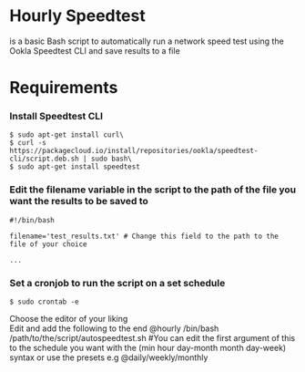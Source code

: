 # Hourly Speedtest
is a basic Bash script to automatically run a network speed test using the Ookla Speedtest CLI and save results to a file

# Requirements
### Install Speedtest CLI
    $ sudo apt-get install curl\
    $ curl -s https://packagecloud.io/install/repositories/ookla/speedtest-cli/script.deb.sh | sudo bash\
    $ sudo apt-get install speedtest
### Edit the filename variable in the script to the path of the file you want the results to be saved to
    #!/bin/bash

    filename='test_results.txt' # Change this field to the path to the file of your choice
    
    ...
### Set a cronjob to run the script on a set schedule
    $ sudo crontab -e
Choose the editor of your liking\
Edit and add the following to the end
  @hourly /bin/bash /path/to/the/script/autospeedtest.sh
    #You can edit the first argument of this to the schedule you want with the (min hour day-month month day-week) syntax or use the presets e.g @daily/weekly/monthly 
